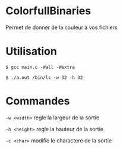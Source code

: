 # ColorfullBinaries
Permet de donner de la couleur à vos fichiers

# Utilisation
`$ gcc main.c -Wall -Wextra`

`$ ./a.out /bin/ls -w 32 -h 32`

# Commandes
`-w <width>` regle la largeur de la sortie

`-h <height>` regle la hauteur de la sortie

`-c <char>` modifie le charactere de la sortie

